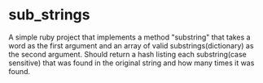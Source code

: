 # sub_strings

A simple ruby project that implements a method "substring" that takes a word as the first argument and an array of valid substrings(dictionary) as the second argument.
Should return a hash listing each substring(case sensitive) that was found in the original string and how many times it was found.